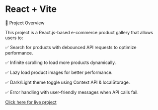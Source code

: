 # React + Vite

📌 Project Overview

This project is a React.js-based e-commerce product gallery that allows users to:

✅ Search for products with debounced API requests to optimize performance. 

✅ Infinite scrolling to load more products dynamically.

✅ Lazy load product images for better performance.

✅ Dark/Light theme toggle using Context API & localStorage.

✅ Error handling with user-friendly messages when API calls fail.

[Click here for live project](https://product-gallery-eight.vercel.app/)
